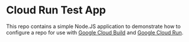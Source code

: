 # Cloud Run Test App

This repo contains a simple Node.JS application to demonstrate how to configure a repo for use with [Google Cloud Build](https://cloud.google.com/cloud-build/docs/) and [Google Cloud Run](https://cloud.google.com/run/docs/). 

## 
